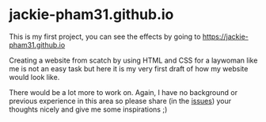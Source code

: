 # jackie-pham31.github.io

This is my first project, you can see the effects by going to https://jackie-pham31.github.io

Creating a website from scatch by using HTML and CSS for a laywoman like me is not an easy task but here it is my very first draft of how my website would look like.

There would be a lot more to work on. Again, I have no background or previous experience in this area so please share (in the [issues](https://github.com/jackie-pham31/jackie-pham31.github.io/issues)) your thoughts nicely and give me some inspirations ;)
